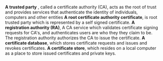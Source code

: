 **A trusted party** , called a certificate authority (CA), acts as the root of trust and provides services that authenticate the identity of individuals, computers and other entities
**A root certificate authority certificate**, is root trusted party which is represented by a self signed certificate.
**A registration authority (RA)**, A CA service which validates certificate signing requests for CA's, and authenticates users are who they they claim to be.  The registration authority authorizes the CA to issue the certificate.
**A certificate database**, which stores certificate requests and issues and revokes certificates.
**A certificate store**, which resides on a local computer as a place to store issued certificates and private keys.
